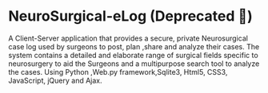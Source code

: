 # NeuroSurgical-eLog (Deprecated 🚧)

A Client-Server application that provides a secure, private Neurosurgical case log used by surgeons to post, plan ,share and analyze their cases. The system contains a detailed and elaborate range of surgical fields specific to neurosurgery to aid the Surgeons and a multipurpose search tool to analyze the cases. Using Python ,Web.py framework,Sqlite3, Html5, CSS3, JavaScript, jQuery and Ajax.

